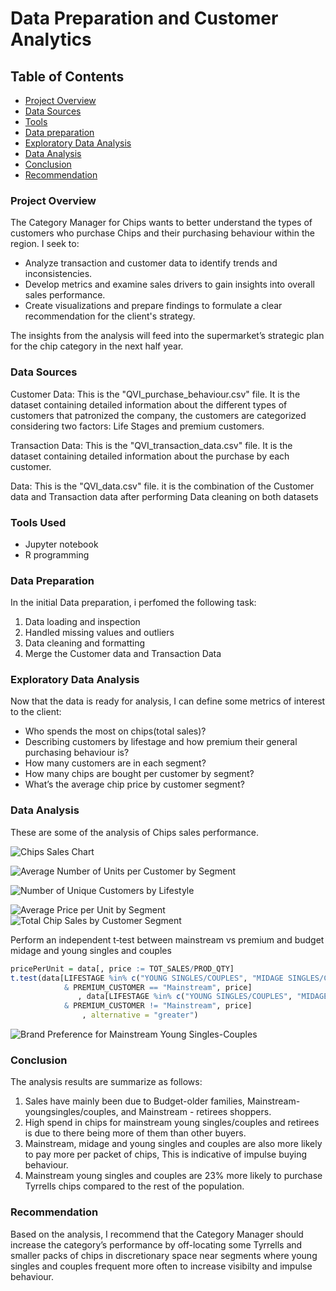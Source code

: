 # Data Preparation and Customer Analytics

## Table of Contents
- [Project Overview](#project-overview)
- [Data Sources](#data-sources)
- [Tools](#tools-used)
- [Data preparation](#data-preparation)
- [Exploratory Data Analysis](#exploratory-data-analysis)
- [Data Analysis](#data-analysis)
- [Conclusion](#conclusion)
- [Recommendation](#recommendation)

### Project Overview
The Category Manager for Chips wants to better understand the types of customers who purchase Chips and their purchasing behaviour within the region. I seek to:
- Analyze transaction and customer data to identify trends and inconsistencies. 
- Develop metrics and examine sales drivers to gain insights into overall sales performance. 
- Create visualizations and prepare findings to formulate a clear recommendation for the client's strategy.
  
The insights from the analysis will feed into the supermarket’s strategic plan for the chip category in the next half year.

### Data Sources

Customer Data: This is the "QVI_purchase_behaviour.csv" file. It is the dataset containing detailed information about the different types of customers that patronized the company, the customers are categorized considering two factors: Life Stages and premium customers. 

Transaction Data: This is the "QVI_transaction_data.csv" file. It is the dataset containing detailed information about the purchase by each customer.

Data: This is the "QVI_data.csv" file. it is the combination of the Customer data and Transaction data after performing Data cleaning on both datasets 

### Tools Used
- Jupyter notebook
- R programming

### Data Preparation
In the initial Data preparation, i perfomed the following task:
1. Data loading and inspection
2. Handled missing values and outliers
3. Data cleaning and formatting
4. Merge the Customer data and Transaction Data

### Exploratory Data Analysis
Now that the data is ready for analysis, I can define some metrics of interest to the client:
- Who spends the most on chips(total sales)?
- Describing customers by lifestage and how premium their general purchasing behaviour is?
- How many customers are in each segment?
- How many chips are bought per customer by segment?
- What’s the average chip price by customer segment?

### Data Analysis
 These are some of the analysis of Chips sales performance.
 
![Chips Sales Chart](https://raw.githubusercontent.com/username/repository/main/assets/chips_sales_chart.png)

![Average Number of Units per Customer by Segment](https://github.com/user-attachments/assets/111ee801-ab84-4b6c-a83e-d078f3f87782)

![Number of Unique Customers by Lifestyle](https://github.com/user-attachments/assets/a2069483-4b3c-4e7e-9e3a-b86037dbd8b9)

 
![Average Price per Unit by Segment](https://github.com/user-attachments/assets/2d05e1a4-2ffb-4e22-a6ff-55997654017c)
![Total Chip Sales by Customer Segment](https://github.com/user-attachments/assets/88a310b3-8703-4bbe-b6cc-812429d93d0d)

 Perform an independent t‐test between mainstream vs premium and budget midage and young singles and couples 
```R
pricePerUnit = data[, price := TOT_SALES/PROD_QTY] 
t.test(data[LIFESTAGE %in% c("YOUNG SINGLES/COUPLES", "MIDAGE SINGLES/COUPLES") 
            & PREMIUM_CUSTOMER == "Mainstream", price]
               , data[LIFESTAGE %in% c("YOUNG SINGLES/COUPLES", "MIDAGE SINGLES/COUPLES")
            & PREMIUM_CUSTOMER != "Mainstream", price]
                , alternative = "greater")
```
![Brand Preference for Mainstream Young Singles-Couples](https://github.com/user-attachments/assets/513adaf6-8dcd-4877-8fda-f37792b5a063)

### Conclusion
The analysis results are summarize as follows:
1. Sales have mainly been due to Budget-older families, Mainstream-youngsingles/couples, and Mainstream - retirees shoppers. 
2. High spend in chips for mainstream young singles/couples and retirees is due to there being more of them than other buyers. 
3. Mainstream, midage and young singles and couples are also more likely to pay more per packet of chips, This is indicative of impulse buying behaviour.
4. Mainstream young singles and couples are 23% more likely to purchase Tyrrells chips compared to the rest of the population.

### Recommendation
Based on the analysis, I recommend that the Category Manager should increase the category’s performance by off-locating some Tyrrells and smaller packs of chips in discretionary space near segments where young singles and couples frequent more often to increase visibilty and impulse behaviour.
